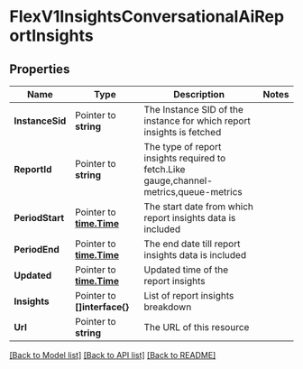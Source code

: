 # FlexV1InsightsConversationalAiReportInsights

## Properties

Name | Type | Description | Notes
------------ | ------------- | ------------- | -------------
**InstanceSid** | Pointer to **string** | The Instance SID of the instance for which report insights is fetched |
**ReportId** | Pointer to **string** | The type of report insights required to fetch.Like gauge,channel-metrics,queue-metrics |
**PeriodStart** | Pointer to [**time.Time**](time.Time.md) | The start date from which report insights data is included |
**PeriodEnd** | Pointer to [**time.Time**](time.Time.md) | The end date till report insights data is included |
**Updated** | Pointer to [**time.Time**](time.Time.md) | Updated time of the report insights |
**Insights** | Pointer to **[]interface{}** | List of report insights breakdown |
**Url** | Pointer to **string** | The URL of this resource |

[[Back to Model list]](../README.md#documentation-for-models) [[Back to API list]](../README.md#documentation-for-api-endpoints) [[Back to README]](../README.md)


